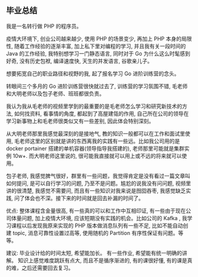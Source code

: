 ## 毕业总结

我是一名转行做 PHP 的程序员。

疫情大环境下, 创业公司越来越少, 使用 PHP 的场景变少, 再加上 PHP 本身的局限性, 随着工作经验的逐渐丰富, 加上私下里对编程的学习, 并且我有关一段时间的 Java 的工作经验, 我特别想学习一门静态语言, 同时对于 Go 为什么这么时髦感到好奇, 没有历史包袱, 编译速度快, 天生的并发语言, 谷歌亲儿子。

想要拓宽自己的职业路径和视野的我, 起了报名学习 Go 进阶训练营的念头。

转眼间三个多月的 Go 进阶训练营很快就过去了, 训练营的学习氛围不错, 毛老师和大明老师以及包子老师、班班都很负责。

我认为我从毛老师的视频里学到的最重要的是毛老师怎么学习和研究新技术的方法, 如何找资料, 看事情的角度, 都起到了高屋建瓴的作用, 自己所在公司的领导在学习新事物上和毛老师很类似又有一些差别, 因此体会特别深刻。

从大明老师那里我感觉最深刻的是接地气, 教的知识一般都可以在工作和面试里使用, 毛老师这里的区别就是讲的东西离我的实践有一些远。比如我公司用的是 docker portainer 搭建的单机容器(领导指导我搭建的), 老师那里可能就是集群实例 10w+. 而大明老师这里说的, 很可能我直接就可以用上或不远的将来就可以使用。

包子老师, 我感觉脾气很好，群里有一些问题，我觉得肯定是没有看过一篇文章叫如何提问, 是可以自行学习的问题, 乃至不是问题。尴尬的说我没有问问题, 视频里讲的很清楚, 我感觉不需要问, 而且有一些知识对我来说是囫囵吞枣, 我感觉缺乏实践, 问了体会也不深。接下来的时间就是回去补漏的时间了。 

优点: 整体课程含金量很高, 有一些真的可以和工作中互相印证, 有一些由于现在公司体量问题, 加上疫情大环境, 应该短期没有实践的机会。比如公司的 Kafka , 我学习课程以后发现我原来实现的 PHP 版本做消息队列有一些不足, 比如不能自动创建 topic, 消息可靠性设置过高等, 使用随机的 Partition 有序性保证有问题。等等。

建议: 
毕业设计给的时间太短, 希望能加长。
有一些作业, 希望能有统一明确的讲解。
知识上感觉难度跳跃有点大, 而且不是循序渐进的, 有的课很好懂, 有的课是真的难，之后还需要回去复习。